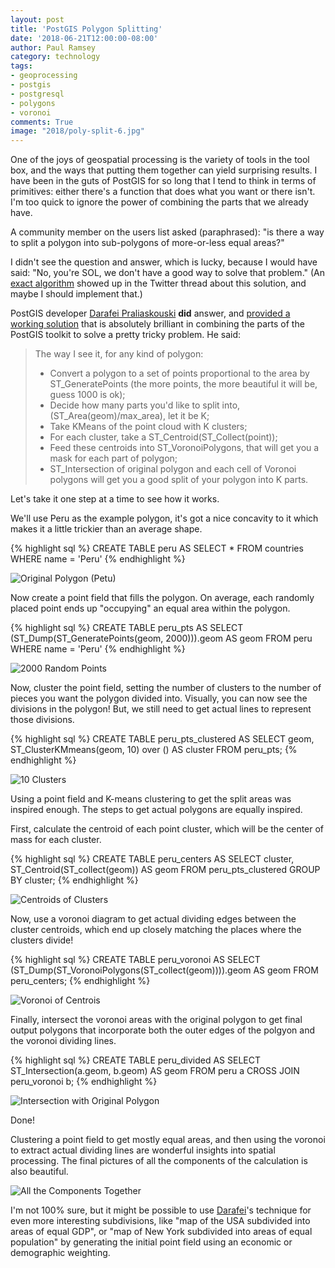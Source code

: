 ```yaml
---
layout: post
title: 'PostGIS Polygon Splitting'
date: '2018-06-21T12:00:00-08:00'
author: Paul Ramsey
category: technology
tags:
- geoprocessing
- postgis
- postgresql
- polygons
- voronoi
comments: True
image: "2018/poly-split-6.jpg"
---
```


One of the joys of geospatial processing is the variety of tools in the tool box, and the ways that putting them together can yield surprising results. I have been in the guts of PostGIS for so long that I tend to think in terms of primitives: either there's a function that does what you want or there isn't. I'm too quick to ignore the power of combining the parts that we already have.

A community member on the users list asked (paraphrased): "is there a way to split a polygon into sub-polygons of more-or-less equal areas?" 

I didn't see the question and answer, which is lucky, because I would have said: "No, you're SOL, we don't have a good way to solve that problem." (An [exact algorithm](http://www.khetarpal.org/polygon-splitting/) showed up in the Twitter thread about this solution, and maybe I should implement that.)

PostGIS developer [Darafei Praliaskouski](https://github.com/komzpa) **did** answer, and [provided a working solution](https://lists.osgeo.org/pipermail/postgis-users/2018-June/042795.html) that is absolutely brilliant in combining the parts of the PostGIS toolkit to solve a pretty tricky problem. He said:

> The way I see it, for any kind of polygon:
> - Convert a polygon to a set of points proportional to the area by ST_GeneratePoints (the more points, the more beautiful it will be, guess 1000 is ok);
> - Decide how many parts you'd like to split into, (ST_Area(geom)/max_area), let it be K;
> - Take KMeans of the point cloud with K clusters;
> - For each cluster, take a ST_Centroid(ST_Collect(point));
> - Feed these centroids into ST_VoronoiPolygons, that will get you a mask for each part of polygon;
> - ST_Intersection of original polygon and each cell of Voronoi polygons will get you a good split of your polygon into K parts.

Let's take it one step at a time to see how it works.

We'll use Peru as the example polygon, it's got a nice concavity to it which makes it a little trickier than an average shape.

{% highlight sql %}
CREATE TABLE peru AS 
  SELECT *
  FROM countries
  WHERE name = 'Peru'
{% endhighlight %}

<img src="{{ site.images }}2018/poly-split-0.jpg" alt="Original Polygon (Petu)" />

Now create a point field that fills the polygon. On average, each randomly placed point ends up "occupying" an equal area within the polygon.

{% highlight sql %}
CREATE TABLE peru_pts AS
  SELECT (ST_Dump(ST_GeneratePoints(geom, 2000))).geom AS geom
  FROM peru
  WHERE name = 'Peru'
{% endhighlight %}

<img src="{{ site.images }}2018/poly-split-1.jpg" alt="2000 Random Points" />

Now, cluster the point field, setting the number of clusters to the number of pieces you want the polygon divided into. Visually, you can now see the divisions in the polygon! But, we still need to get actual lines to represent those divisions.

{% highlight sql %}
CREATE TABLE peru_pts_clustered AS
  SELECT geom, ST_ClusterKMmeans(geom, 10) over () AS cluster
  FROM peru_pts;
{% endhighlight %}

<img src="{{ site.images }}2018/poly-split-2.jpg" alt="10 Clusters" />

Using a point field and K-means clustering to get the split areas was inspired enough. The steps to get actual polygons are equally inspired. 

First, calculate the centroid of each point cluster, which will be the center of mass for each cluster.

{% highlight sql %}
CREATE TABLE peru_centers AS
  SELECT cluster, ST_Centroid(ST_collect(geom)) AS geom
  FROM peru_pts_clustered
  GROUP BY cluster;
{% endhighlight %}

<img src="{{ site.images }}2018/poly-split-3.jpg" alt="Centroids of Clusters" />

Now, use a voronoi diagram to get actual dividing edges between the cluster centroids, which end up closely matching the places where the clusters divide!

{% highlight sql %}
CREATE TABLE peru_voronoi AS
  SELECT (ST_Dump(ST_VoronoiPolygons(ST_collect(geom)))).geom AS geom
  FROM peru_centers;
{% endhighlight %}

<img src="{{ site.images }}2018/poly-split-4.jpg" alt="Voronoi of Centrois" />

Finally, intersect the voronoi areas with the original polygon to get final output polygons that incorporate both the outer edges of the polgyon and the voronoi dividing lines.

{% highlight sql %}
CREATE TABLE peru_divided AS
  SELECT ST_Intersection(a.geom, b.geom) AS geom
  FROM peru a
  CROSS JOIN peru_voronoi b;
{% endhighlight %}

<img src="{{ site.images }}2018/poly-split-5.jpg" alt="Intersection with Original Polygon" />

Done!

Clustering a point field to get mostly equal areas, and then using the voronoi to extract actual dividing lines are wonderful insights into spatial processing. The final pictures of all the components of the calculation is also beautiful.

<img src="{{ site.images }}2018/poly-split-6.jpg" alt="All the Components Together" />

I'm not 100% sure, but it might be possible to use [Darafei](https://github.com/komzpa)'s technique for even more interesting subdivisions, like "map of the USA subdivided into areas of equal GDP", or "map of New York subdivided into areas of equal population" by generating the initial point field using an economic or demographic weighting.

